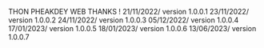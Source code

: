 THON PHEAKDEY WEB THANKS !
21/11/2022/ version 1.0.0.1
23/11/2022/ version 1.0.0.2
24/11/2022/ version 1.0.0.3
05/12/2022/ version 1.0.0.4
17/01/2023/ version 1.0.0.5
18/01/2023/ version 1.0.0.6
13/06/2023/ version 1.0.0.7